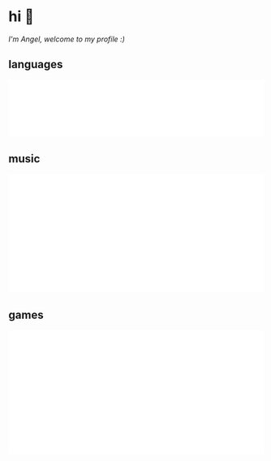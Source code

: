 # hi 👋
*I'm Angel, welcome to my profile :)*

## languages
![](https://raw.githubusercontent.com/weightedangelcube/weightedangelcube/generated/metrics_languages.svg)

## music
![](https://raw.githubusercontent.com/weightedangelcube/weightedangelcube/generated/metrics_music.svg)

## games
![](https://raw.githubusercontent.com/weightedangelcube/weightedangelcube/generated/metrics_steam.svg)